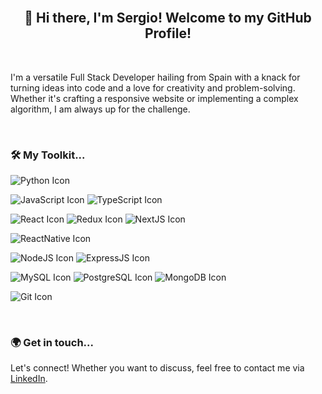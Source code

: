 <!--

**sergiolopezsouto/sergiolopezsouto** is a ✨ _special_ ✨ repository because its `README.md` (this file) appears on your GitHub profile.

// LOGOS -> https://github.com/alexandresanlim/Badges4-README.md-Profile#how-to-use

-->

<br/>

<h2 align="center">
  <strong>👋 Hi there, I'm Sergio! Welcome to my GitHub Profile!</strong>
</h2>

<br/>

I'm a versatile Full Stack Developer hailing from Spain with a knack for turning ideas into code and a love for creativity and problem-solving. 
Whether it's crafting a responsive website or implementing a complex algorithm, I am always up for the challenge.

<br/>

### 🛠️ My Toolkit...

![Python Icon](https://img.shields.io/badge/Python-FFD43B?style=for-the-badge&logo=python&logoColor=blue) 

![JavaScript Icon](https://img.shields.io/badge/JavaScript-323330?style=for-the-badge&logo=javascript&logoColor=F7DF1E) 
![TypeScript Icon](https://img.shields.io/badge/TypeScript-007ACC?style=for-the-badge&logo=typescript&logoColor=white) 

![React Icon](https://img.shields.io/badge/React-20232A?style=for-the-badge&logo=react&logoColor=61DAFB) 
![Redux Icon](https://img.shields.io/badge/Redux-593D88?style=for-the-badge&logo=redux&logoColor=white) 
![NextJS Icon](https://img.shields.io/badge/next.js-000000?style=for-the-badge&logo=nextdotjs&logoColor=white) 
<!-- ![Tailwind Icon](https://img.shields.io/badge/Tailwind_CSS-38B2AC?style=for-the-badge&logo=tailwind-css&logoColor=white) -->
![ReactNative Icon](https://img.shields.io/badge/React_Native-20232A?style=for-the-badge&logo=react&logoColor=61DAFB) 

![NodeJS Icon](https://img.shields.io/badge/Node.js-339933?style=for-the-badge&logo=nodedotjs&logoColor=white) 
![ExpressJS Icon](https://img.shields.io/badge/Express.js-000000?style=for-the-badge&logo=express&logoColor=white) 

![MySQL Icon](https://img.shields.io/badge/MySQL-005C84?style=for-the-badge&logo=mysql&logoColor=white) 
![PostgreSQL Icon](https://img.shields.io/badge/PostgreSQL-316192?style=for-the-badge&logo=postgresql&logoColor=white) 
![MongoDB Icon](https://img.shields.io/badge/MongoDB-4EA94B?style=for-the-badge&logo=mongodb&logoColor=white) 

![Git Icon](https://img.shields.io/badge/GIT-E44C30?style=for-the-badge&logo=git&logoColor=white)

<br/>

### 🌍 Get in touch...

Let's connect! Whether you want to discuss, feel free to contact me via [LinkedIn](https://www.linkedin.com/in/sergiolopezsouto/).

<br/>


<!--

<p align="center">
  <img src="https://media.giphy.com/media/LmNwrBhejkK9EFP504/giphy.gif" alt="Animated gif">
</p>

<br/>

-->
